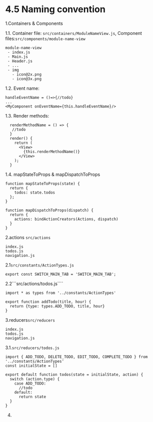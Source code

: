 # 4.5 Naming convention

1.Containers & Components

1.1. Container file: ```src/containers/ModuleNameView.js```, Component files:```src/components/module-name-view```
```
module-name-view
 - index.js
 - Main.js
 - Header.js
 - ...
 - img
   - icon@2x.png
   - icon@3x.png
```

1.2. Event name: 

```
handleEventName = ()=>{//todo}
...
<MyComponent onEventName={this.handleEventName}/>
```

1.3. Render methods:

```
  renderMethodName = () => {
   //todo
  }
  render() {
    return (
      <View>
        {this.renderMethodName()}
      </View>
    );
  }
````
1.4. mapStateToProps & mapDispatchToProps

```
function mapStateToProps(state) {
  return {
    todos: state.todos
  };
}

function mapDispatchToProps(dispatch) {
  return {
    actions: bindActionCreators(Actions, dispatch)
  }
}
```

2.actions ```src/actions```

```
index.js
todos.js
navigation.js
```

2.1```src/constants/ActionTypes.js```

````
export const SWITCH_MAIN_TAB = 'SWITCH_MAIN_TAB';

````
2.2```src/actions/todos.js````
```
import * as types from '../constants/ActionTypes'

export function addTodo(title, hour) {
  return {type: types.ADD_TODO, title, hour}
}
```

3.reducers```src/reducers```
```
index.js
todos.js
navigation.js
```
3.1.```src/reducers/todos.js```
```
import { ADD_TODO, DELETE_TODO, EDIT_TODO, COMPLETE_TODO } from '../constants/ActionTypes'
const initialState = []

export default function todos(state = initialState, action) {
  switch (action.type) {
    case ADD_TODO:
      //todo
    default:
      return state
  }
}

```
4.